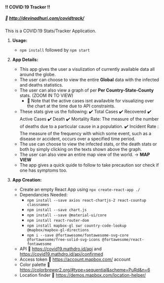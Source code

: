 
#### :bangbang: COVID:19 Tracker :bangbang:  
##### :link: http://devinadhuri.com/covidtrack/
 
This is a COVID:19 Stats/Tracker Application. <br />
1. **Usage:**
	- ```npm install``` followed by ```npm start```
3. **App Details:**
    - This app gives the user a visulization of currently available data all around the globe.
    - The user can choose to view the entire **Global** data with the infected and deaths statistics. 
    - The user can also view a graph of per **Per Country-State-County** stats. (ZOOM IN TO VIEW)
	    -  :small_red_triangle: Note that the active cases isnt availavble for visualizing over the chart at the time due to API constraints. 
    -  These stats give us the following:
	    :heavy_check_mark: Total Cases
	    :heavy_check_mark: Recovered
	    :heavy_check_mark: Active Cases
	    :heavy_check_mark:  Death
	    :heavy_check_mark:  Mortality Rate: The measure of the number of deaths due to a particular cause in a population.
	    :heavy_check_mark: Incident Rate : The measure of the frequency with which some event, such as a disease or accident, occurs over a specified time period.
	  - The use can choose to view the infected stats, or the death stats or both by simply clicking on the texts shown above the graph.
	  - The user can also view an entire map view of the world. -> **MAP VIEW**
	  - The app gives a quick quide to follow to take precaution sor check if one has symptoms too.

4. **App Creation:**
	- Create an empty React App using ```npx create-react-app ./```
	- Dependancies Needed:
		- ```npm install --save axios react-chartjs-2 react-countup classnames```
		- ```npm install --save chart.js```
		- ```npm install --save @material-ui/core```
		- ```npm install react-router-dom```
		- ```npm install mapbox-gl swr country-code-lookup @mapbox/mapbox-gl-directions```
		- ```npm i --save @fortawesome/fontawesome-svg-core  @fortawesome/free-solid-svg-icons @fortawesome/react-fontawesome```
	- API :link: https://covid19.mathdro.id/api and https://covid19.mathdro.id/api/confirmed
	- Access token  :link: https://account.mapbox.com/ account
	- Color palette :link: https://colorbrewer2.org/#type=sequential&scheme=PuRd&n=6
	- Location finder :link: https://demos.mapbox.com/location-helper/
